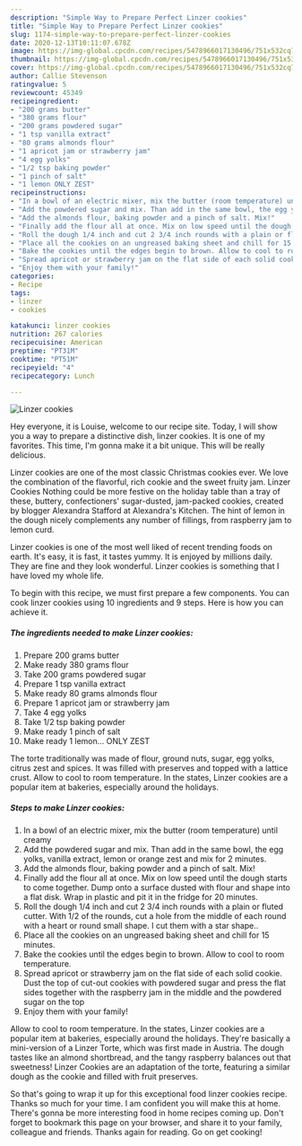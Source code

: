 ```yaml
---
description: "Simple Way to Prepare Perfect Linzer cookies"
title: "Simple Way to Prepare Perfect Linzer cookies"
slug: 1174-simple-way-to-prepare-perfect-linzer-cookies
date: 2020-12-13T10:11:07.678Z
image: https://img-global.cpcdn.com/recipes/5478966017130496/751x532cq70/linzer-cookies-recipe-main-photo.jpg
thumbnail: https://img-global.cpcdn.com/recipes/5478966017130496/751x532cq70/linzer-cookies-recipe-main-photo.jpg
cover: https://img-global.cpcdn.com/recipes/5478966017130496/751x532cq70/linzer-cookies-recipe-main-photo.jpg
author: Callie Stevenson
ratingvalue: 5
reviewcount: 45349
recipeingredient:
- "200 grams butter"
- "380 grams flour"
- "200 grams powdered sugar"
- "1 tsp vanilla extract"
- "80 grams almonds flour"
- "1 apricot jam or strawberry jam"
- "4 egg yolks"
- "1/2 tsp baking powder"
- "1 pinch of salt"
- "1 lemon ONLY ZEST"
recipeinstructions:
- "In a bowl of an electric mixer, mix the butter (room temperature) until creamy"
- "Add the powdered sugar and mix. Than add in the same bowl, the egg yolks, vanilla extract, lemon or orange zest and mix for 2 minutes."
- "Add the almonds flour, baking powder and a pinch of salt. Mix!"
- "Finally add the flour all at once. Mix on low speed until the dough starts to come together. Dump onto a surface dusted with flour and shape into a flat  disk. Wrap in plastic and pit it in the fridge for 20 minutes."
- "Roll the dough 1/4 inch and cut 2 3/4 inch rounds with a plain or fluted cutter. With 1/2 of the rounds, cut a hole from the middle of each round with a heart or round small shape. I cut them with a star shape.."
- "Place all the cookies on an ungreased baking sheet and chill for 15 minutes."
- "Bake the cookies until the edges begin to brown. Allow to cool to room temperature."
- "Spread apricot or strawberry jam on the flat side of each solid cookie. Dust the top of cut-out cookies with powdered sugar and press the flat sides together with the raspberry jam in the middle and the powdered sugar on the top"
- "Enjoy them with your family!"
categories:
- Recipe
tags:
- linzer
- cookies

katakunci: linzer cookies 
nutrition: 267 calories
recipecuisine: American
preptime: "PT31M"
cooktime: "PT51M"
recipeyield: "4"
recipecategory: Lunch

---
```



![Linzer cookies](https://img-global.cpcdn.com/recipes/5478966017130496/751x532cq70/linzer-cookies-recipe-main-photo.jpg)

Hey everyone, it is Louise, welcome to our recipe site. Today, I will show you a way to prepare a distinctive dish, linzer cookies. It is one of my favorites. This time, I'm gonna make it a bit unique. This will be really delicious.

Linzer cookies are one of the most classic Christmas cookies ever. We love the combination of the flavorful, rich cookie and the sweet fruity jam. Linzer Cookies Nothing could be more festive on the holiday table than a tray of these, buttery, confectioners&#39; sugar-dusted, jam-packed cookies, created by blogger Alexandra Stafford at Alexandra&#39;s Kitchen. The hint of lemon in the dough nicely complements any number of fillings, from raspberry jam to lemon curd.

Linzer cookies is one of the most well liked of recent trending foods on earth. It's easy, it is fast, it tastes yummy. It is enjoyed by millions daily. They are fine and they look wonderful. Linzer cookies is something that I have loved my whole life.


To begin with this recipe, we must first prepare a few components. You can cook linzer cookies using 10 ingredients and 9 steps. Here is how you can achieve it.

<!--inarticleads1-->

##### The ingredients needed to make Linzer cookies:

1. Prepare 200 grams butter
1. Make ready 380 grams flour
1. Take 200 grams powdered sugar
1. Prepare 1 tsp vanilla extract
1. Make ready 80 grams almonds flour
1. Prepare 1 apricot jam or strawberry jam
1. Take 4 egg yolks
1. Take 1/2 tsp baking powder
1. Make ready 1 pinch of salt
1. Make ready 1 lemon... ONLY ZEST


The torte traditionally was made of flour, ground nuts, sugar, egg yolks, citrus zest and spices. It was filled with preserves and topped with a lattice crust. Allow to cool to room temperature. In the states, Linzer cookies are a popular item at bakeries, especially around the holidays. 

<!--inarticleads2-->

##### Steps to make Linzer cookies:

1. In a bowl of an electric mixer, mix the butter (room temperature) until creamy
1. Add the powdered sugar and mix. Than add in the same bowl, the egg yolks, vanilla extract, lemon or orange zest and mix for 2 minutes.
1. Add the almonds flour, baking powder and a pinch of salt. Mix!
1. Finally add the flour all at once. Mix on low speed until the dough starts to come together. Dump onto a surface dusted with flour and shape into a flat  disk. Wrap in plastic and pit it in the fridge for 20 minutes.
1. Roll the dough 1/4 inch and cut 2 3/4 inch rounds with a plain or fluted cutter. With 1/2 of the rounds, cut a hole from the middle of each round with a heart or round small shape. I cut them with a star shape..
1. Place all the cookies on an ungreased baking sheet and chill for 15 minutes.
1. Bake the cookies until the edges begin to brown. Allow to cool to room temperature.
1. Spread apricot or strawberry jam on the flat side of each solid cookie. Dust the top of cut-out cookies with powdered sugar and press the flat sides together with the raspberry jam in the middle and the powdered sugar on the top
1. Enjoy them with your family!


Allow to cool to room temperature. In the states, Linzer cookies are a popular item at bakeries, especially around the holidays. They&#39;re basically a mini-version of a Linzer Torte, which was first made in Austria. The dough tastes like an almond shortbread, and the tangy raspberry balances out that sweetness! Linzer Cookies are an adaptation of the torte, featuring a similar dough as the cookie and filled with fruit preserves. 

So that's going to wrap it up for this exceptional food linzer cookies recipe. Thanks so much for your time. I am confident you will make this at home. There's gonna be more interesting food in home recipes coming up. Don't forget to bookmark this page on your browser, and share it to your family, colleague and friends. Thanks again for reading. Go on get cooking!
